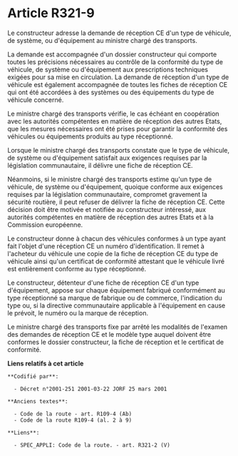 # Article R321-9

Le constructeur adresse la demande de réception CE d'un type de véhicule, de système, ou d'équipement au ministre chargé des
transports.

La demande est accompagnée d'un dossier constructeur qui comporte toutes les précisions nécessaires au contrôle de la
conformité du type de véhicule, de système ou d'équipement aux prescriptions techniques exigées pour sa mise en circulation.
La demande de réception d'un type de véhicule est également accompagnée de toutes les fiches de réception CE qui ont été
accordées à des systèmes ou des équipements du type de véhicule concerné.

Le ministre chargé des transports vérifie, le cas échéant en coopération avec les autorités compétentes en matière de
réception des autres Etats, que les mesures nécessaires ont été prises pour garantir la conformité des véhicules ou
équipements produits au type réceptionné.

Lorsque le ministre chargé des transports constate que le type de véhicule, de système ou d'équipement satisfait aux
exigences requises par la législation communautaire, il délivre une fiche de réception CE.

Néanmoins, si le ministre chargé des transports estime qu'un type de véhicule, de système ou d'équipement, quoique conforme
aux exigences requises par la législation communautaire, compromet gravement la sécurité routière, il peut refuser de
délivrer la fiche de réception CE. Cette décision doit être motivée et notifiée au constructeur intéressé, aux autorités
compétentes en matière de réception des autres Etats et à la Commission européenne.

Le constructeur donne à chacun des véhicules conformes à un type ayant fait l'objet d'une réception CE un numéro
d'identification. Il remet à l'acheteur du véhicule une copie de la fiche de réception CE du type de véhicule ainsi qu'un
certificat de conformité attestant que le véhicule livré est entièrement conforme au type réceptionné.

Le constructeur, détenteur d'une fiche de réception CE d'un type d'équipement, appose sur chaque équipement fabriqué
conformément au type réceptionné sa marque de fabrique ou de commerce, l'indication du type ou, si la directive communautaire
applicable à l'équipement en cause le prévoit, le numéro ou la marque de réception.

Le ministre chargé des transports fixe par arrêté les modalités de l'examen des demandes de réception CE et le modèle type
auquel doivent être conformes le dossier constructeur, la fiche de réception et le certificat de conformité.

**Liens relatifs à cet article**

	**Codifié par**:

	  - Décret n°2001-251 2001-03-22 JORF 25 mars 2001

	**Anciens textes**:

	  - Code de la route - art. R109-4 (Ab)
	  - Code de la route R109-4 (al. 2 à 9)

	**Liens**:

	  - SPEC_APPLI: Code de la route. - art. R321-2 (V)
